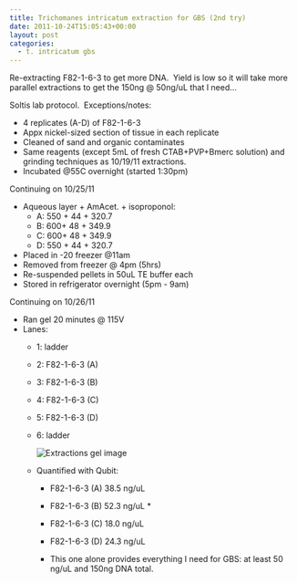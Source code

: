 ```yaml
---
title: Trichomanes intricatum extraction for GBS (2nd try)
date: 2011-10-24T15:05:43+00:00
layout: post
categories:
  - t. intricatum gbs
---
```

Re-extracting F82-1-6-3 to get more DNA.  Yield is low so it will take more parallel extractions to get the 150ng @ 50ng/uL that I need...

Soltis lab protocol.  Exceptions/notes:

  * 4 replicates (A-D) of F82-1-6-3
  * Appx nickel-sized section of tissue in each replicate
  * Cleaned of sand and organic contaminates
  * Same reagents (except 5mL of fresh CTAB+PVP+Bmerc solution) and grinding techniques as 10/19/11 extractions.
  * Incubated @55C overnight (started 1:30pm)

Continuing on 10/25/11

  * Aqueous layer + AmAcet. + isoproponol:
      * A: 550 + 44 + 320.7
      * B: 600+ 48 + 349.9
      * C: 600+ 48 + 349.9
      * D: 550 + 44 + 320.7
  * Placed in -20 freezer @11am
  * Removed from freezer @ 4pm (5hrs)
  * Re-suspended pellets in 50uL TE buffer each
  * Stored in refrigerator overnight (5pm - 9am)

Continuing on 10/26/11

  * Ran gel 20 minutes @ 115V
  * Lanes:
      * 1: ladder
      * 2: F82-1-6-3 (A)
      * 3: F82-1-6-3 (B)
      * 4: F82-1-6-3 (C)
      * 5: F82-1-6-3 (D)
      * 6: ladder

        ![Extractions gel image][image1]

      * Quantified with Qubit:
          * F82-1-6-3 (A) 38.5 ng/uL
          * F82-1-6-3 (B) 52.3 ng/uL *
          * F82-1-6-3 (C) 18.0 ng/uL
          * F82-1-6-3 (D) 24.3 ng/uL

        * This one alone provides everything I need for GBS: at least 50 ng/uL and 150ng DNA total.</li> </ul>

[image1]: {{site.image_path}}wp-content/uploads/2011/10/Gel2011-10-24_Extractions.jpg
